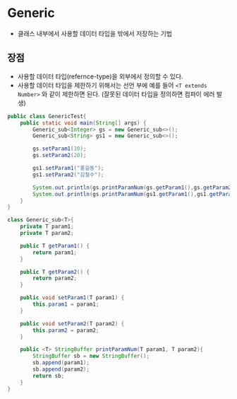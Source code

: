 # Generic
- 클래스 내부에서 사용할 데이터 타입을 밖에서 저장하는 기법

## 장점
- 사용할 데이터 타입(refernce-type)을 외부에서 정의할 수 있다.
- 사용할 데이터 타입을 제한하기 위해서는 선언 부에 예를 들어 `<T extends Number>` 와 같이 제한하면 된다. (잘못된 데이터 타입을 정의하면 컴파이 에러 발생)

```java
public class GenericTest{
    public static void main(String[] args) {
        Generic_sub<Integer> gs = new Generic_sub<>();
        Generic_sub<String> gs1 = new Generic_sub<>();

        gs.setParam1(10);
        gs.setParam2(20);

        gs1.setParam1("홍길동");
        gs1.setParam2("김철수");

        System.out.println(gs.printParamNum(gs.getParam1(),gs.getParam2()));
        System.out.println(gs.printParamNum(gs1.getParam1(),gs1.getParam2()));
    }
}

class Generic_sub<T>{
    private T param1;
    private T param2;

    public T getParam1() {
        return param1;
    }

    public T getParam2() {
        return param2;
    }

    public void setParam1(T param1) {
        this.param1 = param1;
    }

    public void setParam2(T param2) {
        this.param2 = param2;
    }

    public <T> StringBuffer printParamNum(T param1, T param2){
        StringBuffer sb = new StringBuffer();
        sb.append(param1);
        sb.append(param2);
        return sb;
    }
}
```
